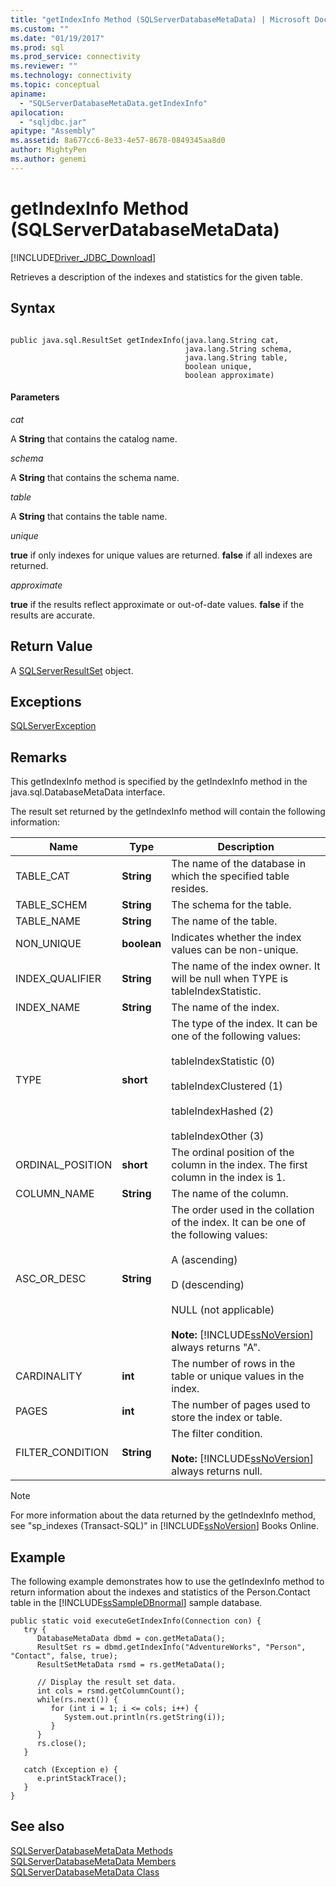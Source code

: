```yaml
---
title: "getIndexInfo Method (SQLServerDatabaseMetaData) | Microsoft Docs"
ms.custom: ""
ms.date: "01/19/2017"
ms.prod: sql
ms.prod_service: connectivity
ms.reviewer: ""
ms.technology: connectivity
ms.topic: conceptual
apiname: 
  - "SQLServerDatabaseMetaData.getIndexInfo"
apilocation: 
  - "sqljdbc.jar"
apitype: "Assembly"
ms.assetid: 8a677cc6-8e33-4e57-8678-0849345aa8d0
author: MightyPen
ms.author: genemi
---
```

# getIndexInfo Method (SQLServerDatabaseMetaData)
[!INCLUDE[Driver_JDBC_Download](../../../includes/driver_jdbc_download.md)]

  Retrieves a description of the indexes and statistics for the given table.  
  
## Syntax  
  
```  
  
public java.sql.ResultSet getIndexInfo(java.lang.String cat,  
                                       java.lang.String schema,  
                                       java.lang.String table,  
                                       boolean unique,  
                                       boolean approximate)  
```  
  
#### Parameters  
 *cat*  
  
 A **String** that contains the catalog name.  
  
 *schema*  
  
 A **String** that contains the schema name.  
  
 *table*  
  
 A **String** that contains the table name.  
  
 *unique*  
  
 **true** if only indexes for unique values are returned. **false** if all indexes are returned.  
  
 *approximate*  
  
 **true** if the results reflect approximate or out-of-date values. **false** if the results are accurate.  
  
## Return Value  
 A [SQLServerResultSet](../../../connect/jdbc/reference/sqlserverresultset-class.md) object.  
  
## Exceptions  
 [SQLServerException](../../../connect/jdbc/reference/sqlserverexception-class.md)  
  
## Remarks  
 This getIndexInfo method is specified by the getIndexInfo method in the java.sql.DatabaseMetaData interface.  
  
 The result set returned by the getIndexInfo method will contain the following information:  
  
|Name|Type|Description|  
|----------|----------|-----------------|  
|TABLE_CAT|**String**|The name of the database in which the specified table resides.|  
|TABLE_SCHEM|**String**|The schema for the table.|  
|TABLE_NAME|**String**|The name of the table.|  
|NON_UNIQUE|**boolean**|Indicates whether the index values can be non-unique.|  
|INDEX_QUALIFIER|**String**|The name of the index owner. It will be null when TYPE is tableIndexStatistic.|  
|INDEX_NAME|**String**|The name of the index.|  
|TYPE|**short**|The type of the index. It can be one of the following values:<br /><br /> tableIndexStatistic (0)<br /><br /> tableIndexClustered (1)<br /><br /> tableIndexHashed (2)<br /><br /> tableIndexOther (3)|  
|ORDINAL_POSITION|**short**|The ordinal position of the column in the index. The first column in the index is 1.|  
|COLUMN_NAME|**String**|The name of the column.|  
|ASC_OR_DESC|**String**|The order used in the collation of the index. It can be one of the following values:<br /><br /> A (ascending)<br /><br /> D (descending)<br /><br /> NULL (not applicable)<br /><br /> **Note:**  [!INCLUDE[ssNoVersion](../../../includes/ssnoversion-md.md)] always returns "A".|  
|CARDINALITY|**int**|The number of rows in the table or unique values in the index.|  
|PAGES|**int**|The number of pages used to store the index or table.|  
|FILTER_CONDITION|**String**|The filter condition.<br /><br /> **Note:**  [!INCLUDE[ssNoVersion](../../../includes/ssnoversion-md.md)] always returns null.|  
  
> [!NOTE]  
>  For more information about the data returned by the getIndexInfo method, see "sp_indexes (Transact-SQL)" in [!INCLUDE[ssNoVersion](../../../includes/ssnoversion-md.md)] Books Online.  
  
## Example  
 The following example demonstrates how to use the getIndexInfo method to return information about the indexes and statistics of the Person.Contact table in the [!INCLUDE[ssSampleDBnormal](../../../includes/sssampledbnormal_md.md)] sample database.  
  
```  
public static void executeGetIndexInfo(Connection con) {  
   try {  
      DatabaseMetaData dbmd = con.getMetaData();  
      ResultSet rs = dbmd.getIndexInfo("AdventureWorks", "Person", "Contact", false, true);  
      ResultSetMetaData rsmd = rs.getMetaData();  
  
      // Display the result set data.  
      int cols = rsmd.getColumnCount();  
      while(rs.next()) {  
         for (int i = 1; i <= cols; i++) {  
            System.out.println(rs.getString(i));  
         }  
      }  
      rs.close();  
   }   
  
   catch (Exception e) {  
      e.printStackTrace();  
   }  
}  
```  
  
## See also  
 [SQLServerDatabaseMetaData Methods](../../../connect/jdbc/reference/sqlserverdatabasemetadata-methods.md)   
 [SQLServerDatabaseMetaData Members](../../../connect/jdbc/reference/sqlserverdatabasemetadata-members.md)   
 [SQLServerDatabaseMetaData Class](../../../connect/jdbc/reference/sqlserverdatabasemetadata-class.md)  
  
  
